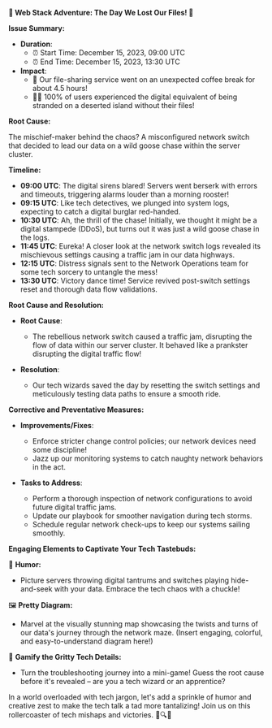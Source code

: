 **🌟 Web Stack Adventure: The Day We Lost Our Files! 🌟**

**Issue Summary:**

- **Duration**: 
  - ⏰ Start Time: December 15, 2023, 09:00 UTC
  - ⏰ End Time: December 15, 2023, 13:30 UTC
- **Impact**:
  - 🚫 Our file-sharing service went on an unexpected coffee break for about 4.5 hours!
  - 🙅‍♂️ 100% of users experienced the digital equivalent of being stranded on a deserted island without their files!

**Root Cause:**

The mischief-maker behind the chaos? A misconfigured network switch that decided to lead our data on a wild goose chase within the server cluster.

**Timeline:**

- **09:00 UTC**: The digital sirens blared! Servers went berserk with errors and timeouts, triggering alarms louder than a morning rooster!
- **09:15 UTC**: Like tech detectives, we plunged into system logs, expecting to catch a digital burglar red-handed.
- **10:30 UTC**: Ah, the thrill of the chase! Initially, we thought it might be a digital stampede (DDoS), but turns out it was just a wild goose chase in the logs.
- **11:45 UTC**: Eureka! A closer look at the network switch logs revealed its mischievous settings causing a traffic jam in our data highways.
- **12:15 UTC**: Distress signals sent to the Network Operations team for some tech sorcery to untangle the mess!
- **13:30 UTC**: Victory dance time! Service revived post-switch settings reset and thorough data flow validations.

**Root Cause and Resolution:**

- **Root Cause**:
  - The rebellious network switch caused a traffic jam, disrupting the flow of data within our server cluster. It behaved like a prankster disrupting the digital traffic flow!

- **Resolution**:
  - Our tech wizards saved the day by resetting the switch settings and meticulously testing data paths to ensure a smooth ride.

**Corrective and Preventative Measures:**

- **Improvements/Fixes**:
  - Enforce stricter change control policies; our network devices need some discipline!
  - Jazz up our monitoring systems to catch naughty network behaviors in the act.

- **Tasks to Address**:
  - Perform a thorough inspection of network configurations to avoid future digital traffic jams.
  - Update our playbook for smoother navigation during tech storms.
  - Schedule regular network check-ups to keep our systems sailing smoothly.

**Engaging Elements to Captivate Your Tech Tastebuds:**

🎨 **Humor:**
- Picture servers throwing digital tantrums and switches playing hide-and-seek with your data. Embrace the tech chaos with a chuckle!

🖼️ **Pretty Diagram:**
- Marvel at the visually stunning map showcasing the twists and turns of our data's journey through the network maze. (Insert engaging, colorful, and easy-to-understand diagram here!)

🌟 **Gamify the Gritty Tech Details:**
- Turn the troubleshooting journey into a mini-game! Guess the root cause before it's revealed – are you a tech wizard or an apprentice?

In a world overloaded with tech jargon, let's add a sprinkle of humor and creative zest to make the tech talk a tad more tantalizing! Join us on this rollercoaster of tech mishaps and victories. 🚀🔍✨
